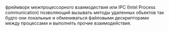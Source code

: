 фреймворк межпроцессорного взаимодествия или IPC (Intel Process communication) позволяющий вызывать методы удаленных обьектов так будто они локальные и обмениваться файловыми дескрипторами между процессами и выполнять прочие взаимодействия.